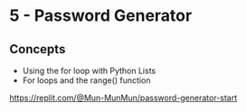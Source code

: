 # 5 - Password Generator

## Concepts
* Using the for loop with Python Lists
* For loops and the range() function

https://replit.com/@Mun-MunMun/password-generator-start
